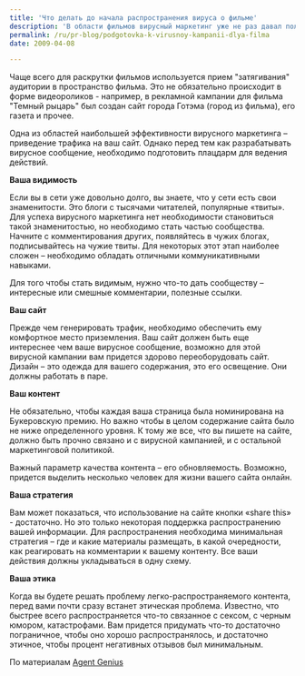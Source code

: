 ```yaml
---
title: 'Что делать до начала распространения вируса о фильме'
description: 'В области фильмов вирусный маркетинг уже не раз давал положительные результаты. Например, для фильма "Монстро" был снят трейлер, в котором некоторые моменты фильма были поданы как новостной репортаж. Другой пример - вирусная кампания для фильма "Особо опасен", с погромом в офисе, который устраивает нервный клерк. Одна из первых ласточек вирусного маркетинга фильмов на российском рынке - рэп-ролик для фильма "Форсаж-4", смело использующий обсценную лексику.'
permalink: /ru/pr-blog/podgotovka-k-virusnoy-kampanii-dlya-filma
date: 2009-04-08

---
```


Чаще всего для раскрутки фильмов используется прием "затягивания" аудитории в пространство фильма. Это не обязательно происходит в форме видеороликов - например, в рекламной кампании для фильма "Темный рыцарь" был создан сайт города Готэма (город из фильма), его газета и прочее.

Одна из областей наибольшей эффективности вирусного маркетинга – приведение трафика на ваш сайт. Однако перед тем как разрабатывать вирусное сообщение, необходимо подготовить плацдарм для ведения действий.

<strong>Ваша видимость</strong>

Если вы в сети уже довольно долго, вы знаете, что у сети есть свои знаменитости. Это блоги с тысячами читателей, популярные «твиты». Для успеха вирусного маркетинга нет необходимости становиться  такой знаменитостью, но необходимо стать частью сообщества. Начните с комментирования других, появляйтесь в чужих блогах, подписывайтесь на чужие твиты.  Для некоторых этот этап наиболее сложен – необходимо обладать отличными коммуникативными навыками.

Для того чтобы стать видимым, нужно что-то дать сообществу – интересные или смешные комментарии, полезные ссылки.

<strong>Ваш сайт</strong>

Прежде чем генерировать трафик, необходимо обеспечить ему комфортное место приземления. Ваш сайт должен быть еще интереснее чем ваше вирусное сообщение,  возможно для этой вирусной кампании вам придется здорово переоборудовать сайт. Дизайн – это одежда для вашего содержания, это его освещение. Они должны работать в паре.

<strong>Ваш контент</strong>

Не обязательно, чтобы каждая ваша страница была номинирована на Букеровскую премию. Но важно чтобы в целом содержание сайта было не ниже определенного уровня. К тому же все, что вы пишете на сайте, должно быть прочно связано и с вирусной кампанией, и с остальной маркетинговой политикой.

Важный параметр качества контента – его обновляемость. Возможно, придется выделить несколько человек для жизни вашего сайта онлайн.

<strong>Ваша стратегия</strong>

Вам может показаться, что использование на сайте кнопки «share this» - достаточно. Но это только некоторая поддержка распространению вашей информации. Для распространения необходима минимальная стратегия – где и какие материалы размещать, в какой очередности, как реагировать на комментарии к вашему контенту. Все ваши действия должны укладываться в одну схему.

<strong>Ваша этика</strong>

Когда вы будете решать проблему легко-распространяемого контента, перед вами почти сразу встанет этическая проблема. Известно, что быстрее всего распространяется что-то связанное с сексом, с черным юмором, катастрофами. Вам придется придумать что-то достаточно пограничное, чтобы оно хорошо распространялось, и достаточно этичное, чтобы процент негативных отзывов был минимальным.

По материалам <a href="https://agentgenius.com/?p=11499">Agent Genius </a>

